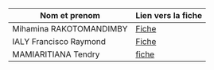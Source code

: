 
| Nom et prenom            | Lien vers la fiche         |
| ------------------------ | -------------------------- |
| Mihamina RAKOTOMANDIMBY  | [Fiche](./Mihamina.md)     |
| IALY Francisco Raymond   | [Fiche](./IALY.md)         |
| MAMIARITIANA Tendry      | [fiche](./Tendry.md)       |

